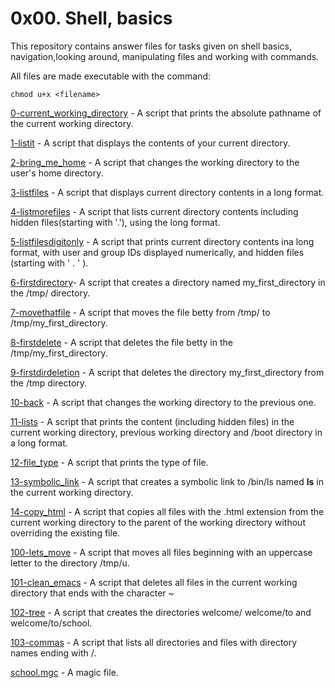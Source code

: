 # 0x00. Shell, basics

This repository contains answer files for tasks given on shell basics, navigation,looking around, manipulating files and working with commands.

All files are made executable with the command:

```
chmod u+x <filename>
```

[0-current_working_directory](0-current_working_directory) - A script that prints the absolute pathname of the current working directory.

[1-listit](1-listit) - A script that displays the contents of your current directory.

[2-bring_me_home](2-bring_me_home) - A script that changes the working directory to the user's home directory.

[3-listfiles](3-listfiles) - A script that displays current directory contents in a long format.

[4-listmorefiles](4-listmorefiles) - A script that lists current directory contents including hidden files(starting with '.'), using the long format.

[5-listfilesdigitonly](5-listfilesdigitonly) - A script that prints current directory contents ina long format, with user and group IDs displayed numerically, and hidden files (starting with ' . ' ).

[6-firstdirectory](6-firstdirectory)- A script that creates a directory named my_first_directory in the /tmp/ directory.

[7-movethatfile](7-movethatfile) - A script that moves the file betty from /tmp/ to /tmp/my_first_directory.

[8-firstdelete](8-firstdelete) - A script that deletes the file betty in the /tmp/my_first_directory.

[9-firstdirdeletion](9-firstdirdeletion) - A script that deletes the directory my_first_directory from the /tmp directory.

[10-back](10-back) - A script that changes the working directory to the previous one.

[11-lists](11-lists) - A script that prints the content (including hidden files) in the current working directory, previous working directory and /boot directory in a long format.

[12-file_type](12-file_type) - A script that prints the type of file.

[13-symbolic_link](13-symbolic_link) - A script that creates a symbolic link to /bin/ls named __ls__ in the current working directory.

[14-copy_html](14-copy_html) - A script that copies all files with the .html extension from the current working directory to the parent of the working directory without overriding the existing file.

[100-lets_move](100-lets_move) - A script that moves all files beginning with an uppercase letter to the directory /tmp/u.

[101-clean_emacs](101-clean_emacs) - A script that deletes all files in the current working directory that ends with the character ~

[102-tree](102-tree) - A script that creates the directories welcome/ welcome/to and welcome/to/school.

[103-commas](103-commas) - A script that lists all directories and files with directory names ending with /.

[school.mgc](school.mgc) - A magic file.
